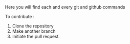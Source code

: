 Here you will find each and every git and github commands 

To contribute :
1) Clone the repository 
2) Make another branch 
3) Initiate the pull request.